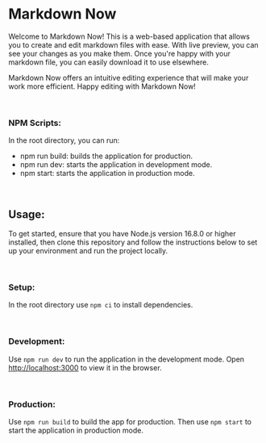 # Markdown Now

Welcome to Markdown Now! This is a web-based application that allows you to create and edit markdown files with ease. With live preview, you can see your changes as you make them. Once you're happy with your markdown file, you can easily download it to use elsewhere.

Markdown Now offers an intuitive editing experience that will make your work more efficient. Happy editing with Markdown Now!

<br />

### NPM Scripts:

In the root directory, you can run:

- npm run build: builds the application for production.
- npm run dev: starts the application in development mode.
- npm start: starts the application in production mode.

<br/>

## Usage:

To get started, ensure that you have Node.js version 16.8.0 or higher installed, then clone this repository and follow the instructions below to set up your environment and run the project locally.

<br/>

### Setup:

In the root directory use `npm ci` to install dependencies.

<br/>

### Development:

Use `npm run dev` to run the application in the development mode. Open [http://localhost:3000](http://localhost:3000) to view it in the browser.

<br/>

### Production:

Use `npm run build` to build the app for production. Then use `npm start` to start the application in production mode.
